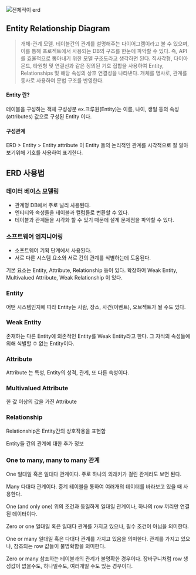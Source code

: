 
![전체적이 erd](https://user-images.githubusercontent.com/99226598/194429786-d6ec6c97-4ca1-48eb-b0c4-2e65b7d1de4e.png)


## Entity Relationship Diagram
> 개체-관계 모델. 테이블간의 관계를 설명해주는 다이어그램이라고 볼 수 있으며, 이를 통해 프로젝트에서 사용되는 DB의 구조를 한눈에 파악할 수 있다.
즉, API를 효율적으로 뽑아내기 위한 모델 구조도라고 생각하면 된다.
직사각형, 다이아몬드, 타원형 및 연결선과 같은 정의된 기호 집합을 사용하여 Entity, Relationships 및 해당 속성의 상호 연결성을 나타낸다.
개체를 명사로, 관계를 동사로 사용하여 문법 구조를 반영한다.



#### Entity 란?
테이블을 구성하는 객체 구성성분
ex.크루원(Entity)는 이름, 나이, 생일 등의 속성(attributes) 값으로 구성된 Entity 이다.

#### 구성관계
ERD > Entity > Entity attribute
이 Entity 들의 논리적인 관계를 시각적으로 잘 알아보기위해 기호를 사용하여 표기한다.

## ERD 사용법

### 데이터 베이스 모델링
- 관계형 DB에서 주로 널리 사용된다.
- 엔티티와 속성들을 테이블과 컬럼들로 변환할 수 있다.
- 테이블과 관계들을 시각화 할 수 있기 때문에 설계 문제점을 파악할 수 있다.

### 소프트웨어 엔지니어링
- 소프트웨어 기획 단계에서 사용된다.
- 서로 다른 시스템 요소와 서로 간의 관계를 식별하는데 도움된다.

기본 요소는 Entity, Attribute, Relationship 등이 있다.
확장하여 Weak Entity, Multivalued Attribute, Weak Relationship 이 있다.

### Entity
어떤 시스템인지에 따라 Entity는 사람, 장소, 사건(이벤트), 오브젝트가 될 수도 있다.

### Weak Entity
존재하는 다른 Entity에 의존적인 Entity를 Weak Entity라고 한다.
그 자식의 속성들에 의해 식별할 수 없는 Entity이다.

### Attribute
Attribute 는 특성, Entity의 성격, 관계, 또 다른 속성이다.

### Multivalued Attribute
한 값 이상의 값을 가진 Attribute

### Relationship
Relationship은 Entity간의 상호작용을 표현함


Entity들 간의 관계에 대한 추가 정보

### One to many, many to many 관계

One
일대일 혹은 일대다 관계이다. 주로 하나의 외래키가 걸린 관계라도 보면 된다.

Many
다대다 관계이다. 중계 테이블을 통하여 여러개의 데이터를 바라보고 있을 때 사용한다.

One (and only one)
위의 조건과 동일하게 일대일 관계이나, 하나의 row 끼리만 연결된 데이터이다.

Zero or one
일대일 혹은 일대다 관계를 가지고 있으나, 필수 조건이 아님을 의미한다.

One or many
일대일 혹은 다대다 관계를 가지고 있음을 의미한다.
관계를 가지고 있으나, 참조되는 row 값들이 불명확함을 의미한다.

Zero or many
참조하는 테이블과의 관계가 불명확한 경우이다.
장바구니처럼 row 생성값이 없을수도, 하나일수도, 여러개일 수도 있는 경우이다.
